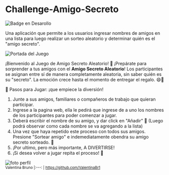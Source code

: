 # Challenge-Amigo-Secreto
![Badge en Desarollo](https://img.shields.io/badge/STATUS-Finalizado%20-pink)

Una aplicación que permite a los usuarios ingresar nombres de amigos en una lista para luego realizar un sorteo aleatorio y determinar quién es el "amigo secreto".

![Portada del Juego](https://github.com/user-attachments/assets/d0bc9a1d-01c4-4e5a-aa14-356f0e5fad45)

¡Bienvenido al Juego de Amigo Secreto Aleatorio! 🎁
¡Prepárate para sorprender a tus amigos con el **Amigo Secreto Aleatorio**! Los participantes se asignan entre sí de manera completamente aleatoria, sin saber quién es su "secreto". La emoción crece hasta el momento de entregar el regalo. 😄🎉

 📝 Pasos para Jugar: ¡que empiece la diversión!
1. Junte a sus amigos, familiares o compañeros de trabajo que quieran participar. 
2. Ingrese a la pagina web, ella le pedirá que ingrese de a uno los nombres de los participantes para poder comenzar a jugar.
3. Deberá escribir el nombre de su amigo, y dar click en "Añadir" 📝  (Luego podrá observar como cada nombre se va agregando a la lista)
4. Una vez que haya repetido este proceso con todos sus amigos. Presione "Sortear amigo" e indemediatamente obendra su amigo secreto sorteado. 🎲
5. ¡Por ultimo, pero más importante, A DIVERTIRSE!
6. ¡Si desea volver a jugar repita el proceso! 🎉

![foto perfil](https://github.com/user-attachments/assets/d155de9f-7451-4737-90c2-c783a1accf74) <br><sub>Valentina Bruno
|:---: |
https://github.com/ValentinaBr1
